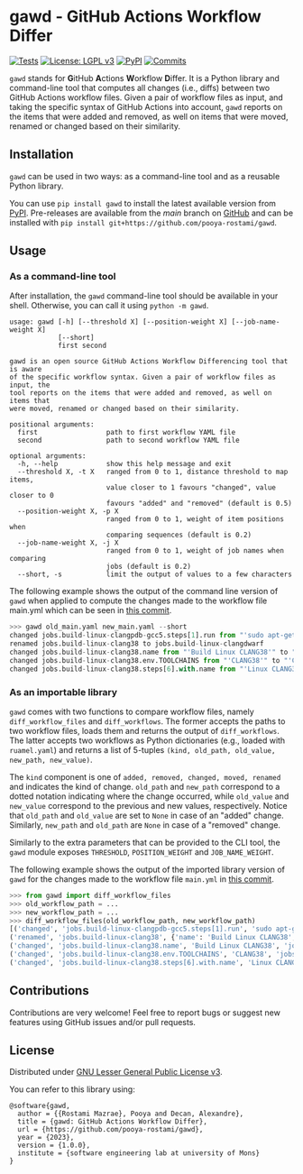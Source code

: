 # gawd - GitHub Actions Workflow Differ

[![Tests](https://github.com/pooya-rostami/gawd/actions/workflows/test.yaml/badge.svg?branch=main)](https://github.com/pooya-rostami/gawd/actions/workflows/test.yaml)
[![License: LGPL v3](https://img.shields.io/badge/License-LGPL_v3-blue.svg)](https://www.gnu.org/licenses/lgpl-3.0)
[![PyPI](https://badgen.net/pypi/v/gawd)](https://pypi.org/project/gawd)
[![Commits](https://badgen.net/github/last-commit/pooya-rostami/gawd)](https://github.com/pooya-rostami/gawd/commits/)

`gawd` stands for **G**itHub **A**ctions **W**orkflow **D**iffer.
It is a Python library and command-line tool that computes all changes (i.e., diffs) between two GitHub Actions workflow files.
Given a pair of workflow files as input, and taking the specific syntax of GitHub Actions into account, `gawd` reports on the items that were added and removed, as well on items that were moved, renamed or changed based on their similarity.


## Installation

`gawd` can be used in two ways: as a command-line tool and as a reusable Python library.

You can use `pip install gawd` to install the latest available version from [PyPI](https://pypi.org/project/gawd).
Pre-releases are available from the *main* branch on [GitHub](https://github.com/pooya-rostami/gawd)
and can be installed with `pip install git+https://github.com/pooya-rostami/gawd`.

## Usage

### As a command-line tool

After installation, the `gawd` command-line tool should be available in your shell.
Otherwise, you can call it using `python -m gawd`.

```
usage: gawd [-h] [--threshold X] [--position-weight X] [--job-name-weight X]
            [--short]
            first second

gawd is an open source GitHub Actions Workflow Differencing tool that is aware
of the specific workflow syntax. Given a pair of workflow files as input, the
tool reports on the items that were added and removed, as well on items that
were moved, renamed or changed based on their similarity.

positional arguments:
  first                 path to first workflow YAML file
  second                path to second workflow YAML file

optional arguments:
  -h, --help            show this help message and exit
  --threshold X, -t X   ranged from 0 to 1, distance threshold to map items,
                        value closer to 1 favours "changed", value closer to 0
                        favours "added" and "removed" (default is 0.5)
  --position-weight X, -p X
                        ranged from 0 to 1, weight of item positions when
                        comparing sequences (default is 0.2)
  --job-name-weight X, -j X
                        ranged from 0 to 1, weight of job names when comparing
                        jobs (default is 0.2)
  --short, -s           limit the output of values to a few characters
```


The following example shows the output of the command line version of `gawd` when applied to compute the changes made to the workflow file main.yml which can be seen in [this commit](https://github.com/acidanthera/opencorepkg/commit/459849c8c3c16e74b22e4cdb346e73ce95e0a8db).
```python
>>> gawd old_main.yaml new_main.yaml --short
changed jobs.build-linux-clangpdb-gcc5.steps[1].run from "'sudo apt-get update (...) UB_PATH\n'" to "'sudo apt-get update (...) UB_PATH\n'"
renamed jobs.build-linux-clang38 to jobs.build-linux-clangdwarf
changed jobs.build-linux-clang38.name from "'Build Linux CLANG38'" to "'Build Linux CLANGDWARF'"
changed jobs.build-linux-clang38.env.TOOLCHAINS from "'CLANG38'" to "'CLANGDWARF'"
changed jobs.build-linux-clang38.steps[6].with.name from "'Linux CLANG38 Artifacts'" to "'Linux CLANGDWARF Artifacts'"
```

### As an importable library

`gawd` comes with two functions to compare workflow files, namely `diff_workflow_files` and `diff_workflows`.
The former accepts the paths to two workflow files, loads them and returns the output of `diff_workflows`.
The latter accepts two workflows as Python dictionaries (e.g., loaded with `ruamel.yaml`) and returns a list of 5-tuples `(kind, old_path, old_value, new_path, new_value)`.

The `kind` component is one of `added, removed, changed, moved, renamed` and indicates the kind of change.
`old_path` and `new_path` correspond to a dotted notation indicating where the change occurred, while `old_value` and `new_value` correspond to the previous and new values, respectively.
Notice that `old_path` and `old_value` are set to `None` in case of an "added" change. Similarly, `new_path` and `old_path` are `None` in case of a "removed" change.

Similarly to the extra parameters that can be provided to the CLI tool, the `gawd` module exposes `THRESHOLD`, `POSITION_WEIGHT` and `JOB_NAME_WEIGHT`.


The following example shows the output of the imported library version of `gawd` for the changes made to the workflow file `main.yml` in [this commit](https://github.com/acidanthera/opencorepkg/commit/459849c8c3c16e74b22e4cdb346e73ce95e0a8db).
```python
>>> from gawd import diff_workflow_files
>>> old_workflow_path = ...
>>> new_workflow_path = ...
>>> diff_workflow_files(old_workflow_path, new_workflow_path)
[('changed', 'jobs.build-linux-clangpdb-gcc5.steps[1].run', 'sudo apt-get update\nsudo apt-get install nasm ...', 'jobs.build-linux-clangpdb-gcc5.steps[1].run', 'sudo apt-get update\nsudo apt-get install nasm ...'),
('renamed', 'jobs.build-linux-clang38', {'name': 'Build Linux CLANG38', ...}, 'jobs.build-linux-clangdwarf', {'name': 'Build Linux CLANGDWARF', ...}),
('changed', 'jobs.build-linux-clang38.name', 'Build Linux CLANG38', 'jobs.build-linux-clangdwarf.name', 'Build Linux CLANGDWARF'),
('changed', 'jobs.build-linux-clang38.env.TOOLCHAINS', 'CLANG38', 'jobs.build-linux-clangdwarf.env.TOOLCHAINS', 'CLANGDWARF'),
('changed', 'jobs.build-linux-clang38.steps[6].with.name', 'Linux CLANG38 Artifacts', 'jobs.build-linux-clangdwarf.steps[6].with.name', 'Linux CLANGDWARF Artifacts')]
```

## Contributions

Contributions are very welcome!
Feel free to report bugs or suggest new features using GitHub issues and/or pull requests.

## License

Distributed under [GNU Lesser General Public License v3](https://github.com/pooya-rostami/gawd/blob/main/LICENSE.txt).

You can refer to this library using:

```
@software{gawd,
  author = {{Rostami Mazrae}, Pooya and Decan, Alexandre},
  title = {gawd: GitHub Actions Workflow Differ},
  url = {https://github.com/pooya-rostami/gawd},
  year = {2023},
  version = {1.0.0},
  institute = {software engineering lab at university of Mons}
}
```
